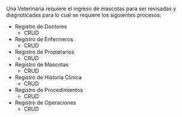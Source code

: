 Una Veterinaria requiere el ingreso de mascotas para ser revisadas y diagnoticadas para lo cual se requiere los siguientes procesos:

- Registro de Doctores
    - CRUD
- Registro de Enfermeros
    - CRUD
- Registro de Propietarios
    - CRUD
- Registro de Mascotas
    - CRUD
- Registro de Historia Clinica
    - CRUD
- Registro de Procedimientos
    - CRUD
- Registro de Operaciones
    - CRUD
